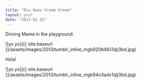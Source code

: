 ```yaml
---
title: "Riu Goes Vroom Vroom"
layout: post
date: "2013-01-15"
---
```


Driving Mama in the playground.

![yo yo]({{ site.baseurl }}/assets/images/2013/tumblr_inline_mgk920biNG1qlj3bd.jpg)

Hola!

![yo yo]({{ site.baseurl }}/assets/images/2013/tumblr_inline_mgk94o3adx1qlj3bd.jpg)
